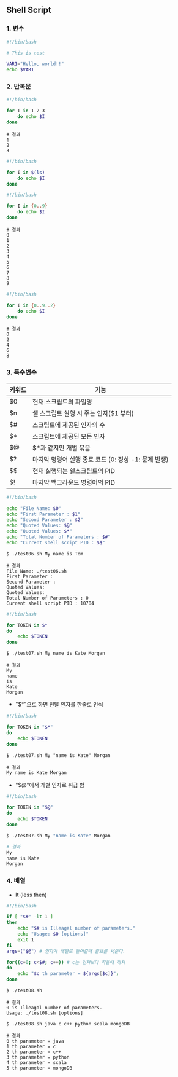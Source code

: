 ## Shell Script

### 1. 변수

```bash
#!/bin/bash

# This is test

VAR1="Hello, world!!"
echo $VAR1
```

### 2. 반복문

```bash
#!/bin/bash

for I in 1 2 3
    do echo $I
done
```

```shell
# 결과
1
2
3
```

```bash
#!/bin/bash

for I in $(ls)
    do echo $I
done
```

```bash
#!/bin/bash

for I in {0..9}
    do echo $I
done
```

```shell
# 결과
0
1
2
3
4
5
6
7
8
9
```

```bash
#!/bin/bash

for I in {0..9..2}
    do echo $I
done
```

```shell
# 결과
0
2
4
6
8
```

### 3. 특수변수

| 키워드 | 기능                                                 |
| ------ | ---------------------------------------------------- |
| $0     | 현재 스크립트의 파일명                               |
| $n     | 쉘 스크립트 실행 시 주는 인자($1 부터)               |
| $#     | 스크립트에 제공된 인자의 수                          |
| $*     | 스크립트에 제공된 모든 인자                          |
| $@     | $*과 같지만 개별 묶음                                |
| $?     | 마지막 명령어 실행 종료 코드 (0: 정상 -1: 문제 발생) |
| $$     | 현재 실행되는 쉘스크립트의 PID                       |
| $!     | 마지막 백그라운드 명령어의 PID                       |

```bash
#!/bin/bash

echo "File Name: $0"
echo "First Parameter : $1"
echo "Second Parameter : $2"
echo "Quoted Values: $@"
echo "Quoted Values: $*"
echo "Total Number of Parameters : $#"
echo "Current shell script PID : $$"
```

```shell
$ ./test06.sh My name is Tom

# 결과
File Name: ./test06.sh
First Parameter :
Second Parameter :
Quoted Values:
Quoted Values:
Total Number of Parameters : 0
Current shell script PID : 10704
```

```bash
#!/bin/bash

for TOKEN in $*
do
    echo $TOKEN
done
```

```shell
$ ./test07.sh My name is Kate Morgan

# 결과
My
name
is
Kate
Morgan
```

- "$*"으로 하면 전달 인자를 한줄로 인식

```bash
#!/bin/bash

for TOKEN in "$*"
do
    echo $TOKEN
done
```

```shell
$ ./test07.sh My "name is Kate" Morgan

# 결과
My name is Kate Morgan
```

- "$@"에서 개별 인자로 취급 함

```bash
#!/bin/bash

for TOKEN in "$@"
do
    echo $TOKEN
done
```

```bash
$ ./test07.sh My "name is Kate" Morgan

# 결과
My
name is Kate
Morgan
```

### 4. 배열

- lt (less then)

```bash
#!/bin/bash

if [ "$#" -lt 1 ]
then
    echo "$# is Illeagal number of parameters."
    echo "Usage: $0 [options]"
    exit 1
fi
args=("$@")	# 인자가 배열로 들어갈때 괄호를 써준다.

for((c=0; c<$#; c++)) # c는 인자보다 작을때 까지
do
    echo "$c th parameter = ${args[$c]}";
done
```

```shell
$ ./test08.sh

# 결과
0 is Illeagal number of parameters.
Usage: ./test08.sh [options]

$ ./test08.sh java c c++ python scala mongoDB

# 결과
0 th parameter = java
1 th parameter = c
2 th parameter = c++
3 th parameter = python
4 th parameter = scala
5 th parameter = mongoDB
```
